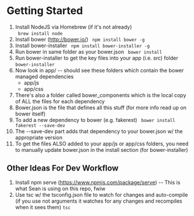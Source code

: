 # Getting Started

1. Install NodeJS via Homebrew (if it's not already)  
``` brew install node```  
1. Install bower (http://bower.io/)
``` npm install bower -g```
1. Install bower-installer 
``` npm install bower-installer -g```
1. Run bower in same folder as your bower.json
``` bower install```
1. Run bower-installer to get the key files into your app (i.e. src) folder
``` bower-installer ```
1.  Now look in app/ -- should see these folders which contain the bower managed dependencies
    * app/js
    * app/css
1.  There's also a folder called bower_components which is the local copy of ALL the files for each dependency
1.  Bower.json is the file that defines all this stuff (for more info read up on bower itself)
1.  To add a new dependency to bower (e.g. fakerest)
``` bower install fakerest --save-dev```
1.  The --save-dev part adds that dependency to your bower.json w/ the appropriate version
1.  To get the files ALSO added to your app/js or app/css folders, you need to manually update bower.json in the install section (for bower-installer)


## Other Ideas For Dev Workflow

1.  Install npm serve (https://www.npmjs.com/package/serve) -- This is what Sean is using on this repo, fwiw
1.  Use tsc w/ the tsconfig.json file to watch for changes and auto-compile (if you use not arguments it watches for any changes and recompiles when it sees them)
```tsc```
